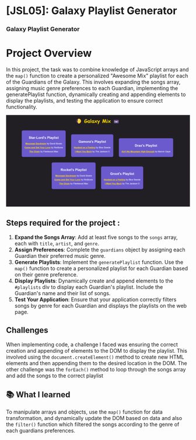 # [JSL05]: Galaxy Playlist Generator

### Galaxy Playlist Generator

# Project Overview
In this project, the task was to combine knowledge of JavaScript arrays and the `map()` function to create a personalized "Awesome Mix" playlist for each of the Guardians of the Galaxy. This involves expanding the songs array, assigning music genre preferences to each Guardian, implementing the generatePlaylist function, dynamically creating and appending elements to display the playlists, and testing the application to ensure correct functionality.

![alt text](JSL05_solution.png)

## Steps required for the project :

1. **Expand the Songs Array**: Add at least five songs to the `songs` array, each with `title`, `artist`, and `genre`.
2. **Assign Preferences**: Complete the `guardians` object by assigning each Guardian their preferred music genre.
3. **Generate Playlists**: Implement the `generatePlaylist` function. Use the `map()` function to create a personalized playlist for each Guardian based on their genre preference.
4. **Display Playlists**: Dynamically create and append elements to the `#playlists` div to display each Guardian's playlist. Include the Guardian's name and their list of songs.
5. **Test Your Application**: Ensure that your application correctly filters songs by genre for each Guardian and displays the playlists on the web page.

## Challenges
When implementing code, a challenge I faced was ensuring the correct creation and appending of elements to the DOM to display the playlist. This involved using the `document.createElement()` method to create new HTML elements and then appending them to the desired location in the DOM. The other challenge was the `forEach()` method to loop through the songs array and add the songs to the correct playlist


## 📚 What I learned
To manipulate arrays and objects, use the `map()` function for data transformation, and dynamically update the DOM based on data and also the `filter()` function which filtered the songs according to the genre of each guardians preferences.


